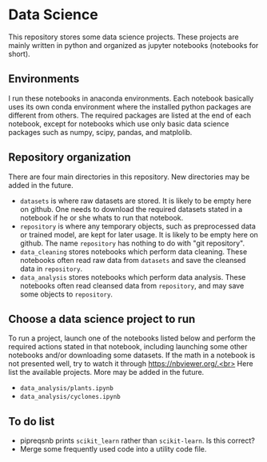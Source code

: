 # Data Science
This repository stores some data science projects. These projects are mainly written in python and organized as jupyter notebooks (notebooks for short). 

## Environments
I run these notebooks in anaconda environments. Each notebook basically uses its own conda environment where the installed python packages are different from others. The required packages are listed at the end of each notebook, except for notebooks which use only basic data science packages such as numpy, scipy, pandas, and matplolib. 

## Repository organization
There are four main directories in this repository. New directories may be added in the future.
- `datasets` is where raw datasets are stored. It is likely to be empty here on github. One needs to download the required datasets stated in a notebook if he or she whats to run that notebook.
- `repository` is where any temporary objects, such as preprocessed data or trained model, are kept for later usage. It is likely to be empty here on github. The name `repository` has nothing to do with "git repository".
- `data_cleaning` stores notebooks which perform data cleaning. These notebooks often read raw data from `datasets` and save the cleansed data in `repository`.
- `data_analysis` stores notebooks which perform data analysis. These notebooks often read cleansed data from `repository`, and may save some objects to `repository`.

## Choose a data science project to run
To run a project, launch one of the notebooks listed below and perform the required actions stated in that notebook, including launching some other notebooks and/or downloading some datasets. If the math in a notebook is not presented well, try to watch it through https://nbviewer.org/.<br>
Here list the available projects. More may be added in the future.
- `data_analysis/plants.ipynb`
- `data_analysis/cyclones.ipynb`

## To do list
- pipreqsnb prints `scikit_learn` rather than `scikit-learn`. Is this correct?
- Merge some frequently used code into a utility code file.
